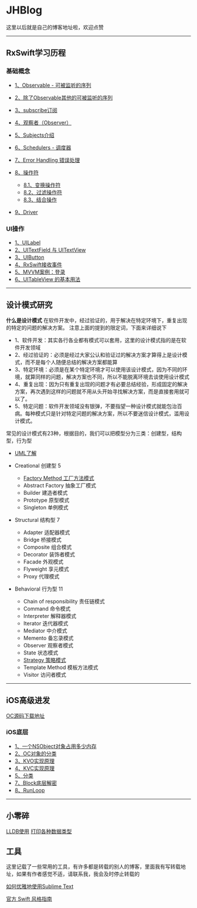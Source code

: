 # JHBlog
这里以后就是自己的博客地址啦，欢迎点赞

*********************************************************
## RxSwift学习历程
### 基础概念
- [1、Observable - 可被监听的序列](https://github.com/SunshineBrother/JHBlog/blob/master/RxSwift学习/1、创建序列.md)
- [2、除了Observable其他的可被监听的序列](https://github.com/SunshineBrother/JHBlog/blob/master/RxSwift学习/1.1、可被监听的序列.md)
- [3、subscribe订阅](https://github.com/SunshineBrother/JHBlog/blob/master/RxSwift学习/2、subscribe订阅.md)
- [4、观察者（Observer）](https://github.com/SunshineBrother/JHBlog/blob/master/RxSwift学习/3、observer.md)

- [5、Subjects介绍](https://github.com/SunshineBrother/JHBlog/blob/master/RxSwift学习/4、Subjects介绍.md)

- [6、Schedulers - 调度器](https://github.com/SunshineBrother/JHBlog/blob/master/RxSwift学习/5、Schedulers%20-%20调度器.md)
- [7、Error Handling 错误处理 ](https://github.com/SunshineBrother/JHBlog/blob/master/RxSwift学习/6、ErrorHandling错误处理.md)

- [8、操作符]()
    - [8.1、变换操作符](https://github.com/SunshineBrother/JHBlog/blob/master/RxSwift学习/7.1、变换操作符.md)
    - [8.2、过滤操作符](https://github.com/SunshineBrother/JHBlog/blob/master/RxSwift学习/7.2、过滤操作符.md)
    - [8.3、结合操作](https://github.com/SunshineBrother/JHBlog/blob/master/RxSwift学习/7.3、结合操作.md)
- [9、Driver](https://github.com/SunshineBrother/JHBlog/blob/master/RxSwift学习/8、Driver.md)


### UI操作
- [1、UILabel](https://github.com/SunshineBrother/JHBlog/blob/master/RxSwift学习/9、UI控件：UILabel.md)
- [2、UITextField 与 UITextView](https://github.com/SunshineBrother/JHBlog/blob/master/RxSwift学习/10、UI控件：UITextField、UITextView.md)
- [3、UIButton](https://github.com/SunshineBrother/JHBlog/blob/master/RxSwift学习/11、UI控件UIButton.md)
- [4、RxSwift接收事件](https://github.com/SunshineBrother/JHBlog/blob/master/RxSwift学习/13、rxswift接收事件.md)
- [5、MVVM案例：登录](https://github.com/SunshineBrother/JHBlog/blob/master/RxSwift学习/14、MVVM.md)
- [6、UITableView 的基本用法](https://github.com/SunshineBrother/JHBlog/blob/master/RxSwift学习/15、UITableView%20的基本用法.md)
 *********************************************************

## 设计模式研究
**什么是设计模式**
在软件开发中，经过验证的，用于解决在特定环境下，重复出现的特定的问题的解决方案。
注意上面的提到的限定词，下面来详细说下
- 1、软件开发：其实各行各业都有模式可以套用，这里的设计模式指的是在软件开发领域
- 2、经过验证的：必须是经过大家公认和验证过的解决方案才算得上是设计模式，而不是每个人随便总结的解决方案都能算
- 3、特定环境：必须是在某个特定环境才可以使用该设计模式，因为不同的环境，就算同样的问题，解决方案也不同，所以不能脱离环境去谈使用设计模式
- 4、重复出现：因为只有重复出现的问题才有必要总结经验，形成固定的解决方案，再次遇到这样的问题就不用从头开始寻找解决方案，而是直接套用就可以了。
- 5、特定问题：软件开发领域没有银弹，不要指望一种设计模式就能包治百病。每种模式只是针对特定问题的解决方案，所以不要迷信设计模式，滥用设计模式。

 常见的设计模式有23种，根据目的，我们可以把模型分为三类：创建型，结构型，行为型
 - [UML了解](https://github.com/SunshineBrother/JHBlog/blob/master/设计模式/UML/UML类图几种关系的总结.md)
 
- Creational 创建型 5
    - [Factory Method 工厂方法模式](https://github.com/SunshineBrother/JHBlog/blob/master/设计模式/1、工厂模式/工厂模式.md)
    - Abstract Factory 抽象工厂模式
    - Builder 建造者模式
    - Prototype 原型模式
    - Singleton 单例模式

-  Structural 结构型 7
     - Adapter 适配器模式
     - Bridge 桥接模式
     - Composite 组合模式
     - Decorator 装饰者模式
     - Facade 外观模式
     - Flyweight 享元模式
     - Proxy 代理模式
 - Behavioral 行为型 11
    - Chain of responsibility 责任链模式
    - Command 命令模式
    - Interpreter 解释器模式
    - Iterator 迭代器模式
    - Mediator 中介模式
    - Memento 备忘录模式
    - Observer 观察者模式
    - State 状态模式
    - [Strategy 策略模式](https://github.com/SunshineBrother/JHBlog/blob/master/设计模式/2、策略模式/策略模式.md)
    - Template Method 模板方法模式
    - Visitor 访问者模式
 

*********************************************************
## iOS高级进发
[OC源码下载地址](https://opensource.apple.com/tarballs/)

### iOS底层
- [1、一个NSObject对象占用多少内存](https://github.com/SunshineBrother/JHBlog/blob/master/iOS知识点/1、一个NSObject对象占用多少内存.md)
- [2、OC对象的分类](https://github.com/SunshineBrother/JHBlog/blob/master/iOS知识点/2、OC对象的分类.md)
- [3、KVO实现原理](https://github.com/SunshineBrother/JHBlog/blob/master/iOS知识点/3、KVO.md)
- [4、KVC实现原理](https://github.com/SunshineBrother/JHBlog/blob/master/iOS知识点/4、KVC.md)
- [5、分类](https://github.com/SunshineBrother/JHBlog/blob/master/iOS知识点/5、分类.md)
- [7、Block底层解密](https://github.com/SunshineBrother/JHBlog/blob/master/iOS知识点/7、Block底层解密.md)
 - [8、RunLoop](https://github.com/SunshineBrother/JHBlog/blob/master/iOS知识点/8、RunLoop.md)



*********************************************************
## 小零碎

[LLDB使用](https://github.com/SunshineBrother/JHBlog/blob/master/iOS知识点/LLDB/LLDB.md)
[打印各种数据类型](https://github.com/SunshineBrother/JHBlog/blob/master/iOS%E7%9F%A5%E8%AF%86%E7%82%B9/%E6%89%93%E5%8D%B0%E5%90%84%E7%A7%8D%E6%95%B0%E6%8D%AE%E7%B1%BB%E5%9E%8B.md)







## 工具
这里记载了一些常用的工具，有许多都是转载的别人的博客，里面我有写转载地址，如果有作者感觉不适，请联系我，我会及时停止转载的


[如何优雅地使用Sublime Text](https://github.com/SunshineBrother/JHBlog/blob/master/工具/如何优雅地使用Sublime%20Text.md)

[官方 Swift 风格指南](https://github.com/SunshineBrother/JHBlog/blob/master/工具/官方%20Swift%20风格指南.md)






